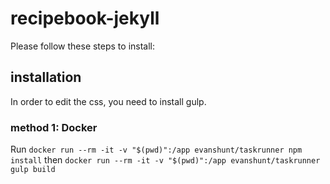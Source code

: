 # recipebook-jekyll
Please follow these steps to install:

## installation
In order to edit the css, you need to install gulp.

### method 1: Docker
Run `docker run --rm -it -v "$(pwd)":/app evanshunt/taskrunner npm install` then `docker run --rm -it -v "$(pwd)":/app evanshunt/taskrunner gulp build`

